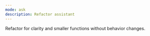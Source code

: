```yaml
---
mode: ask
description: Refactor assistant
---
```

Refactor for clarity and smaller functions without behavior changes.
